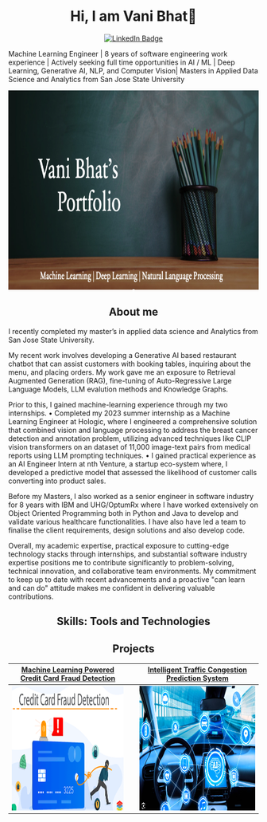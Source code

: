 <!--<h1 align = "center">Hi, I am Vani Bhat👋</h1> -->
<h1 align = "center">Hi, I am Vani Bhat👋</h1>

<p align="center">
  <a href="https://www.linkedin.com/in/vanibhat02/">
    <img src="https://img.shields.io/badge/LinkedIn-0077B5?style=for-the-badge&logo=linkedin&logoColor=white" alt="LinkedIn Badge"/>
  </a>
</p>

Machine Learning Engineer | 8 years of software engineering work experience | Actively seeking full time opportunities in AI / ML | Deep Learning, Generative AI, NLP, and Computer Vision| Masters in Applied Data Science and Analytics from San Jose State University

<p align= "center">
<img width="1200" height="400" src="Screenshot 2024-01-11 at 6.39.39 PM.png" alt="my banner">
</p>

<h2 align= "center">About me</h2>

I recently completed my master’s in applied data science and Analytics from San Jose State University. 

My recent work involves developing a Generative AI based restaurant chatbot that can assist customers with booking tables, inquiring about the menu, and placing orders. My work gave me an exposure to Retrieval Augmented Generation (RAG), fine-tuning of Auto-Regressive Large Language Models, LLM evalution methods and Knowledge Graphs.

Prior to this, I gained machine-learning experience through my two internships. 
  •	Completed my 2023 summer internship as a Machine Learning Engineer at Hologic, where I engineered a comprehensive solution that combined vision and language processing to address the breast cancer detection and annotation problem, utilizing advanced techniques like CLIP vision transformers on an dataset of 11,000 image-text pairs from medical reports using LLM prompting techniques.
  •	I gained practical experience as an AI Engineer Intern at nth Venture, a startup eco-system where, I developed a predictive model that assessed the likelihood of customer calls converting into product sales.

Before my Masters, I also worked as a senior engineer in software industry for 8 years with IBM and UHG/OptumRx where I have worked extensively on Object Oriented Programming both in Python and Java to develop and validate various healthcare functionalities. I have also have led a team to finalise the client requirements, design solutions and also develop code.

Overall, my academic expertise, practical exposure to cutting-edge technology stacks through internships, and substantial software industry expertise positions me to contribute significantly to problem-solving, technical innovation, and collaborative team environments. My commitment to keep up to date with recent advancements and a proactive "can learn and can do" attitude makes me confident in delivering valuable contributions.

<h2 align= "center"> Skills: Tools and Technologies </h2>


<h2 align= "center"> Projects </h2>

| [Machine Learning Powered Credit Card Fraud Detection](https://github.com/vanibhat02/Machine-Learning/tree/main/CreditCardFraudDetection) |  | [Intelligent Traffic Congestion Prediction System](https://github.com/vanibhat02/Machine-Learning/tree/main/IntelligentTrafficCongestionPredictionSystem) |
| :-: | :-: | :-: |
| [<img src="Screenshot 2024-01-11 at 8.11.26 PM.png" alt="Credit Card Fraud Detection" width="450" height="250"/>](https://github.com/vanibhat02/Machine-Learning/tree/main/CreditCardFraudDetection) | &nbsp; | [<img src="Screenshot 2024-01-11 at 10.16.01 PM.png" alt="Traffic Congestion Prediction" width="450" height="250"/>](https://github.com/vanibhat02/Machine-Learning/tree/main/IntelligentTrafficCongestionPredictionSystem) |

<!--
**vanibhat02/vanibhat02** is a ✨ _special_ ✨ repository because its `README.md` (this file) appears on your GitHub profile.

Here are some ideas to get you started:

- 🔭 I’m currently working on ...
- 🌱 I’m currently learning ...
- 👯 I’m looking to collaborate on ...
- 🤔 I’m looking for help with ...
- 💬 Ask me about ...
- 📫 How to reach me: ...
- 😄 Pronouns: ...
- ⚡ Fun fact: ...
-->





